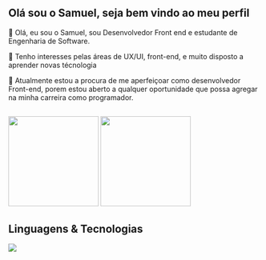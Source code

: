## Olá sou o Samuel, seja bem vindo ao meu perfil

👋 Olá, eu sou o Samuel, sou Desenvolvedor Front end e estudante de Engenharia de Software.

👀 Tenho interesses pelas áreas de UX/UI, front-end, e muito disposto a aprender novas técnologia

🌱 Atualmente estou a procura de me aperfeiçoar como desenvolvedor Front-end, porem estou aberto a qualquer oportunidade que possa agregar na minha carreira como programador. 
##
<div>
    <img height="180em" src="https://github-readme-stats.vercel.app/api?username=smTeixeira&show_icons=true&theme=dark&include_all_commits=true&count_private=true" />
    <img height="180em" src="https://github-readme-stats.vercel.app/api/top-langs/?username=smTeixeira&layout=compact&langs_count=8&theme=dark" />
</div>

## Linguagens & Tecnologias

<p align="start">
  <a href="https://skillicons.dev">
    <img src="https://skillicons.dev/icons?i=js,html,css,bootstrap,sass,figma,ts,react,redux,vue,gulp,npm,tailwind" />
  </a>
</p>
